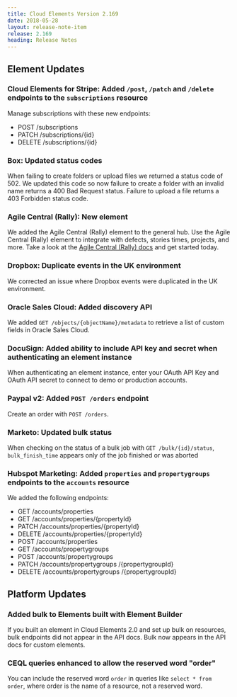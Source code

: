 ```yaml
---
title: Cloud Elements Version 2.169
date: 2018-05-28
layout: release-note-item
release: 2.169
heading: Release Notes
---
```

## Element Updates

### Cloud Elements for Stripe: Added `/post`, `/patch` and `/delete` endpoints to the `subscriptions` resource

Manage subscriptions with these new endpoints:

* POST /subscriptions
* PATCH /subscriptions/{id}
* DELETE /subscriptions/{id}

### Box: Updated status codes

When failing to create folders or upload files we returned a status code of 502. We updated this code so now failure to create a folder with an invalid name returns a 400 Bad Request status. Failure to upload a file returns a 403 Forbidden status code.

### Agile Central (Rally): New element

We added the Agile Central (Rally) element to the general hub. Use the Agile Central (Rally) element to integrate with defects, stories times, projects, and more. Take a look at the [Agile Central (Rally) docs](/docs/elements/caagilecentral/) and get started today.

### Dropbox: Duplicate events in the UK environment

We corrected an issue where Dropbox events were duplicated in the UK environment.

### Oracle Sales Cloud: Added discovery API

We added `GET /objects/{objectName}/metadata` to retrieve a list of custom fields in Oracle Sales Cloud.

### DocuSign: Added ability to include API key and secret when authenticating an element instance

When authenticating an element instance, enter your OAuth API Key and OAuth API secret to connect to demo or production accounts.

### Paypal v2: Added `POST /orders` endpoint

Create an order with `POST /orders`.

### Marketo: Updated bulk status

When checking on the status of a bulk job with `GET /bulk/{id}/status`, `bulk_finish_time` appears only of the job finished or was aborted

### Hubspot Marketing: Added `properties` and `propertygroups` endpoints to the `accounts` resource

We added the following endpoints:

* GET /accounts/properties
* GET /accounts/properties/{propertyId}
* PATCH /accounts/properties/{propertyId}
* DELETE /accounts/properties/{propertyId}
* POST /accounts/properties
* GET /accounts/propertygroups
* POST /accounts/propertygroups
* PATCH /accounts/propertygroups /{propertygroupId}
* DELETE /accounts/propertygroups /{propertygroupId}


## Platform Updates

### Added bulk to Elements built with Element Builder

If you built an element in Cloud Elements 2.0 and set up bulk on resources, bulk endpoints did not appear in the API docs. Bulk now appears in the API docs for custom elements.

### CEQL queries enhanced to allow the reserved word "order"

You can include the reserved word `order` in queries like `select * from order`, where order is the name of a resource, not a reserved word.





